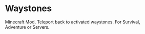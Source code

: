 # Waystones
Minecraft Mod. Teleport back to activated waystones. For Survival, Adventure or Servers.
